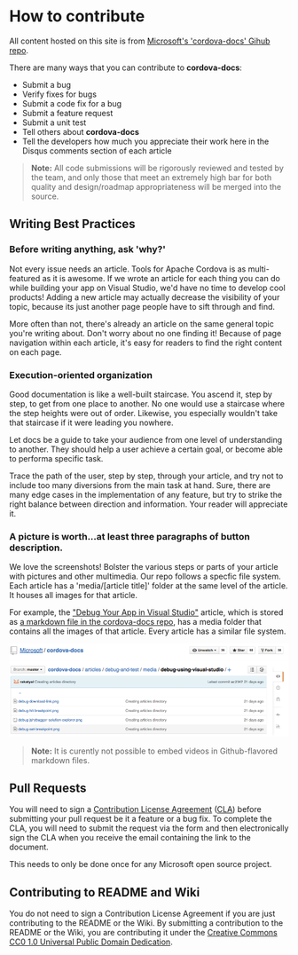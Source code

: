 <properties pageTitle="How to contribute"
  description="How to contribute"
  services=""
  documentationCenter=""
  authors="bursteg" />

# How to contribute
All content hosted on this site is from [Microsoft's 'cordova-docs' Gihub repo](https://github.com/Microsoft/cordova-docs). 

There are many ways that you can contribute to **cordova-docs**:
* Submit a bug
* Verify fixes for bugs
* Submit a code fix for a bug
* Submit a feature request
* Submit a unit test
* Tell others about **cordova-docs**
* Tell the developers how much you appreciate their work here in the Disqus comments section of each article

> **Note:** All code submissions will be rigorously reviewed and tested by the team, and only those that meet an extremely high bar for both quality and design/roadmap appropriateness will be merged into the source.

## Writing Best Practices

### Before writing anything, ask 'why?'

Not every issue needs an article. Tools for Apache Cordova is as multi-featured as it is awesome. If we wrote an article for each thing you can do while building your app on Visual Studio, we'd have no time to develop cool products! Adding a new article may actually decrease the visibility of your topic, because its just another page people have to sift through and find. 

More often than not, there's already an article on the same general topic you're writing about. Don't worry about no one finding it! Because of page navigation within each article, it's easy for readers to find the right content on each page. 

### Execution-oriented organization

Good documentation is like a well-built staircase. You ascend it, step by step, to get from one place to another. No one would use a staircase where the step heights were out of order. Likewise, you especially wouldn't take that staircase if it were leading you nowhere.

Let docs be a guide to take your audience from one level of understanding to another. They should help a user achieve a certain goal, or become able to performa specific task. 

Trace the path of the user, step by step, through your article, and try not to include too many diversions from the main task at hand. Sure, there are many edge cases in the implementation of any feature, but try to strike the right balance between direction and information. Your reader will appreciate it. 

### A picture is worth...at least three paragraphs of button description. 

We love the screenshots! Bolster the various steps or parts of your article with pictures and other multimedia. Our repo follows a specfic file system. Each article has a 'media/[article title]' folder at the same level of the article. It houses all images for that article. 

For example, the ["Debug Your App in Visual Studio"](http://taco.visualstudio.com/en-us/docs/debug-using-visual-studio/) article, which is stored as [a markdown file in the cordova-docs repo](https://github.com/Microsoft/cordova-docs/tree/master/articles/debug-and-test), has a media folder that contains all the images of that article. Every article has a similar file system. 

![Example of the media folder of debug](media/cordova-docs-contributing/debug-example.png)

> **Note:** It is curently not possible to embed videos in Github-flavored markdown files.


## Pull Requests
You will need to sign a [Contribution License Agreement](https://cla.microsoft.com/) ([CLA](https://cla.microsoft.com/)) before submitting your pull request be it a feature or a bug fix. To complete the CLA, you will need to submit the request via the form and then electronically sign the CLA when you receive the email containing the link to the document.

This needs to only be done once for any Microsoft open source project.

## Contributing to README and Wiki
You do not need to sign a Contribution License Agreement if you are just contributing to the README or the Wiki. By submitting a contribution to the README or the Wiki, you are contributing it under the [Creative Commons CC0 1.0 Universal Public Domain Dedication](http://creativecommons.org/publicdomain/zero/1.0/).
